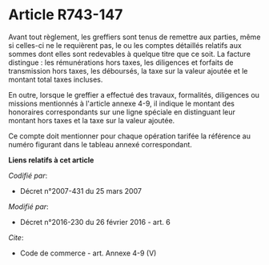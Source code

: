 # Article R743-147

Avant tout règlement, les greffiers sont tenus de remettre aux parties, même si celles-ci ne le requièrent pas, le ou les
comptes détaillés relatifs aux sommes dont elles sont redevables à quelque titre que ce soit. La facture distingue : les
rémunérations hors taxes, les diligences et forfaits de transmission hors taxes, les déboursés, la taxe sur la valeur ajoutée
et le montant total taxes incluses. 

En outre, lorsque le greffier a effectué des travaux, formalités, diligences ou missions mentionnés à l'article annexe 4-9,
il indique le montant des honoraires correspondants sur une ligne spéciale en distinguant leur montant hors taxes et la taxe
sur la valeur ajoutée. 

Ce compte doit mentionner pour chaque opération tarifée la référence au numéro figurant dans le tableau annexé correspondant.

**Liens relatifs à cet article**

_Codifié par_:

  - Décret n°2007-431 du 25 mars 2007

_Modifié par_:

  - Décret n°2016-230 du 26 février 2016 - art. 6

_Cite_:

  - Code de commerce - art. Annexe 4-9 (V)
